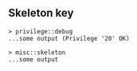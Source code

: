 ## Skeleton key
```
> privilege::debug
...some output (Privilege '20' OK)

> misc::skeleton
...some output
```
